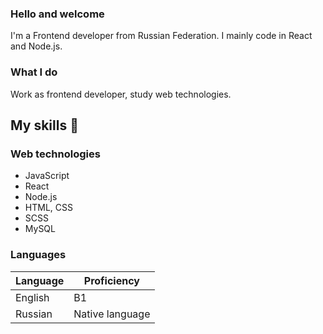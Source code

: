 ### Hello and welcome
I'm a Frontend developer from Russian Federation.
I mainly code in React and Node.js.

### What I do

Work as frontend developer, study web technologies.

## My skills 📜

### Web technologies

- JavaScript
- React
- Node.js
- HTML, CSS
- SCSS
- MySQL

### Languages

| Language      | Proficiency                                                               |
| ------------- | ------------------------------------------------------------------------- |
| English       | B1                                                                        |
| Russian       | Native language                                                           |

<!--
**anton2009danilov/anton2009danilov** is a ✨ _special_ ✨ repository because its `README.md` (this file) appears on your GitHub profile.

Here are some ideas to get you started:

- 🔭 I’m currently working on ...
- 🌱 I’m currently learning ...
- 👯 I’m looking to collaborate on ...
- 🤔 I’m looking for help with ...
- 💬 Ask me about ...
- 📫 How to reach me: ...
- 😄 Pronouns: ...
- ⚡ Fun fact: ...
-->
